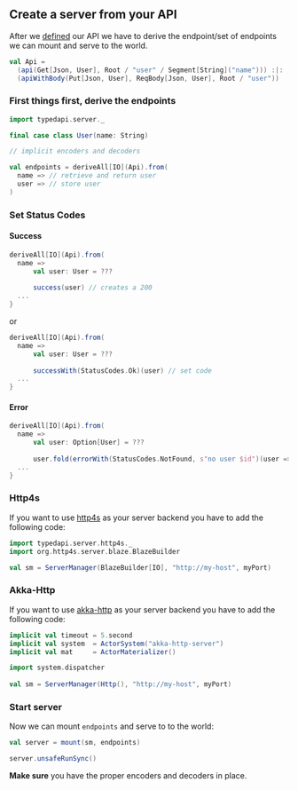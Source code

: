 ## Create a server from your API
After we [defined](https://github.com/pheymann/typedapi/blob/master/docs/ApiDefinition.md) our API we have to derive the endpoint/set of endpoints we can mount and serve to the world.

```Scala
val Api =
  (api(Get[Json, User], Root / "user" / Segment[String]("name"))) :|:
  (apiWithBody(Put[Json, User], ReqBody[Json, User], Root / "user"))
```

### First things first, derive the endpoints
```Scala
import typedapi.server._

final case class User(name: String)

// implicit encoders and decoders

val endpoints = deriveAll[IO](Api).from(
  name => // retrieve and return user
  user => // store user
)
```

### Set Status Codes
#### Success
```Scala
deriveAll[IO](Api).from(
  name =>
      val user: User = ???
      
      success(user) // creates a 200
  ...
}
```

or

```Scala
deriveAll[IO](Api).from(
  name =>
      val user: User = ???
      
      successWith(StatusCodes.Ok)(user) // set code
  ...
}
```

#### Error
```Scala
deriveAll[IO](Api).from(
  name =>
      val user: Option[User] = ???
      
      user.fold(errorWith(StatusCodes.NotFound, s"no user $id")(user => success(user))
  ...
}
```

### Http4s
If you want to use [http4s](https://github.com/http4s/http4s) as your server backend you have to add the following code:

```Scala
import typedapi.server.http4s._
import org.http4s.server.blaze.BlazeBuilder

val sm = ServerManager(BlazeBuilder[IO], "http://my-host", myPort)
```

### Akka-Http
If you want to use [akka-http](https://github.com/akka/akka-http) as your server backend you have to add the following code:

```Scala
implicit val timeout = 5.second
implicit val system  = ActorSystem("akka-http-server")
implicit val mat     = ActorMaterializer()

import system.dispatcher
    
val sm = ServerManager(Http(), "http://my-host", myPort)
```

### Start server
Now we can mount `endpoints` and serve to to the world:

```Scala
val server = mount(sm, endpoints)

server.unsafeRunSync()
```

**Make sure** you have the proper encoders and decoders in place.
